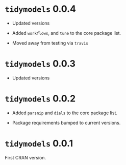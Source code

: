 # `tidymodels` 0.0.4

 * Updated versions

 * Added `workflows`, and `tune` to the core package list. 

 * Moved away from testing via `travis`

# `tidymodels` 0.0.3

 * Updated versions

# `tidymodels` 0.0.2

 * Added  `parsnip` and `dials` to the core package list. 

 * Package requirements bumped to current versions.


# `tidymodels` 0.0.1

First CRAN version.



